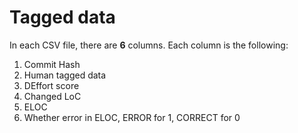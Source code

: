# Tagged data

In each CSV file, there are **6** columns.
Each column is the following:

1. Commit Hash
2. Human tagged data
3. DEffort score
4. Changed LoC
5. ELOC
6. Whether error in ELOC, ERROR for 1, CORRECT for 0
